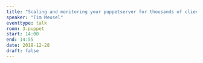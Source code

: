 ```yaml
---
title: "Scaling and monitoring your puppetserver for thousands of clients - including all pitfalls!"
speaker: "Tim Meusel"
eventtype: talk
room: 3.puppet
start: 14:00
end: 14:55
date: 2018-12-28
draft: false
---
```

